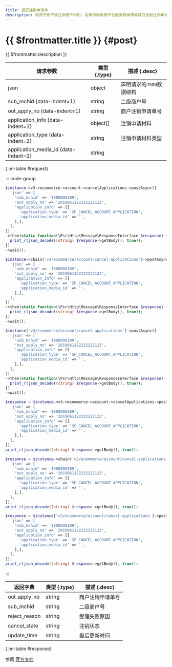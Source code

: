 ```yaml
---
title: 提交注销申请单
description: 电商子商户需注销商户号时，由其所属电商平台服务商调用本接口发起注销申请。
---
```


# {{ $frontmatter.title }} {#post}

{{ $frontmatter.description }}

| 请求参数 | 类型 {.type} | 描述 {.desc}
| --- | --- | ---
| json | object | 声明请求的`JSON`数据结构
| sub_mchid {data-indent=1} | string | 二级商户号
| out_apply_no {data-indent=1} | string | 商户注销申请单号
| application_info {data-indent=1} | object[] | 注销申请材料
| application_type {data-indent=2} | string | 注销申请材料类型
| application_media_id {data-indent=2} | string | 

{.im-table #request}

::: code-group

```php [异步纯链式]
$instance->v3->ecommerce->account->cancelApplications->postAsync([
  'json' => [
    'sub_mchid' => '1900000109',
    'out_apply_no' => '2019061122222222122',
    'application_info' => [[
      'application_type' => 'SP_CANCEL_ACCOUNT_APPLICATION',
      'application_media_id' => '',
    ],],
  ],
])
->then(static function(\Psr\Http\Message\ResponseInterface $response) {
  print_r(json_decode((string) $response->getBody(), true));
})
->wait();
```

```php [异步声明式]
$instance->chain('v3/ecommerce/account/cancel-applications')->postAsync([
  'json' => [
    'sub_mchid' => '1900000109',
    'out_apply_no' => '2019061122222222122',
    'application_info' => [[
      'application_type' => 'SP_CANCEL_ACCOUNT_APPLICATION',
      'application_media_id' => '',
    ],],
  ],
])
->then(static function(\Psr\Http\Message\ResponseInterface $response) {
  print_r(json_decode((string) $response->getBody(), true));
})
->wait();
```

```php [异步属性式]
$instance['v3/ecommerce/account/cancel-applications']->postAsync([
  'json' => [
    'sub_mchid' => '1900000109',
    'out_apply_no' => '2019061122222222122',
    'application_info' => [[
      'application_type' => 'SP_CANCEL_ACCOUNT_APPLICATION',
      'application_media_id' => '',
    ],],
  ],
])
->then(static function(\Psr\Http\Message\ResponseInterface $response) {
  print_r(json_decode((string) $response->getBody(), true));
})
->wait();
```

```php [同步纯链式]
$response = $instance->v3->ecommerce->account->cancelApplications->post([
  'json' => [
    'sub_mchid' => '1900000109',
    'out_apply_no' => '2019061122222222122',
    'application_info' => [[
      'application_type' => 'SP_CANCEL_ACCOUNT_APPLICATION',
      'application_media_id' => '',
    ],],
  ],
]);
print_r(json_decode((string) $response->getBody(), true));
```

```php [同步声明式]
$response = $instance->chain('v3/ecommerce/account/cancel-applications')->post([
  'json' => [
    'sub_mchid' => '1900000109',
    'out_apply_no' => '2019061122222222122',
    'application_info' => [[
      'application_type' => 'SP_CANCEL_ACCOUNT_APPLICATION',
      'application_media_id' => '',
    ],],
  ],
]);
print_r(json_decode((string) $response->getBody(), true));
```

```php [同步属性式]
$response = $instance['v3/ecommerce/account/cancel-applications']->post([
  'json' => [
    'sub_mchid' => '1900000109',
    'out_apply_no' => '2019061122222222122',
    'application_info' => [[
      'application_type' => 'SP_CANCEL_ACCOUNT_APPLICATION',
      'application_media_id' => '',
    ],],
  ],
]);
print_r(json_decode((string) $response->getBody(), true));
```

:::

| 返回字典 | 类型 {.type} | 描述 {.desc}
| --- | --- | ---
| out_apply_no | string | 商户注销申请单号
| sub_mchid | string | 二级商户号
| reject_reason | string | 受理失败原因
| cancel_state | string | 注销状态
| update_time | string | 最后更新时间

{.im-table #response}

参阅 [官方文档](https://pay.weixin.qq.com/docs/partner/apis/ecommerce-cancel/cancel-applications/create-cancel-application.html)
